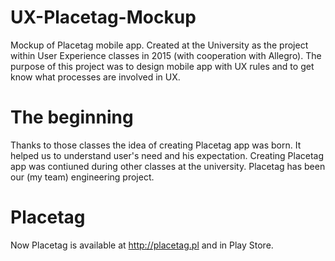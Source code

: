 # UX-Placetag-Mockup
Mockup of Placetag mobile app. Created at the University as the project within User Experience classes in 2015 (with cooperation with Allegro). The purpose of this project was to design mobile app with UX rules and to get know what processes are involved in UX.  

# The beginning 
Thanks to those classes the idea of creating Placetag app was born. It helped us to understand user's need and his expectation. Creating Placetag app was contiuned during other classes at the university. Placetag has been our (my team) engineering project. 

# Placetag
Now Placetag is available at http://placetag.pl and in Play Store. 
